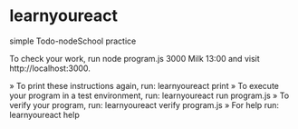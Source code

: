 # learnyoureact
simple Todo-nodeSchool practice

To check your work, run node program.js 3000 Milk 13:00 and visit
http://localhost:3000.


 » To print these instructions again, run: learnyoureact print
 » To execute your program in a test environment, run: learnyoureact run program.js
 » To verify your program, run: learnyoureact verify program.js
 » For help run: learnyoureact help
